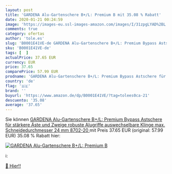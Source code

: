 ```yaml
---
layout: post
title: 'GARDENA Alu-Gartenschere B+/L: Premium B mit 35.08 % Rabatt'
date: 2020-01-21 00:24:59
image: 'https://images-eu.ssl-images-amazon.com/images/I/31zpgLYAD%2BL._SL400_.jpg'
comments: true
category: ofertas
author: 'tole.es'
slug: 'B0001E41VE-de GARDENA Alu-Gartenschere B+/L: Premium Bypass Astschere...'
sku: 'B0001E41VE-de'
tags: [  ]
actualPrice: 37.65 EUR
currency: EUR
price: 37.65
comparePrice: 57.99 EUR
prodname: 'GARDENA Alu-Gartenschere B+/L: Premium Bypass Astschere für stärkere Äste und Zweige  robuste Alugriffe  auswechselbare Klinge  max. Schneidedurchmesser 24 mm  8702-20 '
country: 'de'
flag: '🇩🇪'
brand: ''
buyurl: 'https://www.amazon.de/dp/B0001E41VE/?tag=tolees0ca-21'
descuento: '35.08'
average: '37.65'
---
```


Sie können [GARDENA Alu-Gartenschere B+/L: Premium Bypass Astschere für stärkere Äste und Zweige  robuste Alugriffe  auswechselbare Klinge  max. Schneidedurchmesser 24 mm  8702-20 ](https://www.amazon.de/dp/B0001E41VE/?tag=tolees0ca-21) mit Preis 37.65 EUR (original: 57.99 EUR) 35.08 % Rabatt hier:

[![GARDENA Alu-Gartenschere B+/L: Premium B](https://images-eu.ssl-images-amazon.com/images/I/31zpgLYAD%2BL._SL400_.jpg)](https://www.amazon.de/dp/B0001E41VE/?tag=tolees0ca-21)

ℹ️:


[🛒 Hier!!](https://www.amazon.de/dp/B0001E41VE/?tag=tolees0ca-21)
